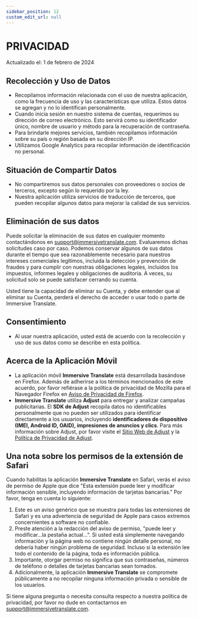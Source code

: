 ```yaml
---
sidebar_position: 12
custom_edit_url: null
---
```


# PRIVACIDAD

Actualizado el: 1 de febrero de 2024

## Recolección y Uso de Datos

- Recopilamos información relacionada con el uso de nuestra aplicación, como la frecuencia de uso y las características que utiliza. Estos datos se agregan y no lo identifican personalmente.
- Cuando inicia sesión en nuestro sistema de cuentas, requerimos su dirección de correo electrónico. Esto servirá como su identificador único, nombre de usuario y método para la recuperación de contraseña.
- Para brindarle mejores servicios, también recopilamos información sobre su país o región basada en su dirección IP.
- Utilizamos Google Analytics para recopilar información de identificación no personal.

## Situación de Compartir Datos

- No compartiremos sus datos personales con proveedores o socios de terceros, excepto según lo requerido por la ley.
- Nuestra aplicación utiliza servicios de traducción de terceros, que pueden recopilar algunos datos para mejorar la calidad de sus servicios.

## Eliminación de sus datos

Puede solicitar la eliminación de sus datos en cualquier momento contactándonos en support@immersivetranslate.com. Evaluaremos dichas solicitudes caso por caso. Podemos conservar algunos de sus datos durante el tiempo que sea razonablemente necesario para nuestros intereses comerciales legítimos, incluida la detección y prevención de fraudes y para cumplir con nuestras obligaciones legales, incluidos los impuestos, informes legales y obligaciones de auditoría. A veces, su solicitud solo se puede satisfacer cerrando su cuenta.

Usted tiene la capacidad de eliminar su Cuenta, y debe entender que al eliminar su Cuenta, perderá el derecho de acceder o usar todo o parte de Immersive Translate.

## Consentimiento

- Al usar nuestra aplicación, usted está de acuerdo con la recolección y uso de sus datos como se describe en esta política.

## Acerca de la Aplicación Móvil

- La aplicación móvil **Immersive Translate** está desarrollada basándose en Firefox. Además de adherirse a los términos mencionados de este acuerdo, por favor refiérase a la política de privacidad de Mozilla para el Navegador Firefox en [Aviso de Privacidad de Firefox](https://www.mozilla.org/privacy/firefox/).
- **Immersive Translate** utiliza **Adjust** para entregar y analizar campañas publicitarias. El **SDK de Adjust** recopila datos no identificables personalmente que no pueden ser utilizados para identificar directamente a los usuarios, incluyendo **identificadores de dispositivo (IMEI, Android ID, OAID), impresiones de anuncios y clics**. Para más información sobre Adjust, por favor visite el [Sitio Web de Adjust](https://www.adjust.com/) y la [Política de Privacidad de Adjust](https://www.adjust.com/terms/privacy-policy/).

## Una nota sobre los permisos de la extensión de Safari

Cuando habilitas la aplicación **Immersive Translate** en Safari, verás el aviso de permiso de Apple que dice "Esta extensión puede leer y modificar información sensible, incluyendo información de tarjetas bancarias."
Por favor, tenga en cuenta lo siguiente:

1. Este es un aviso genérico que se muestra para todas las extensiones de Safari y es una advertencia de seguridad de Apple para casos extremos concernientes a software no confiable.
2. Preste atención a la redacción del aviso de permiso, "puede leer y modificar...la pestaña actual...". Si usted está simplemente navegando información y la página web no contiene ningún detalle personal, no debería haber ningún problema de seguridad. Incluso si la extensión lee todo el contenido de la página, toda es información pública.
3. Importante, otorgar permiso no significa que sus contraseñas, números de teléfono o detalles de tarjetas bancarias sean tomados.
4. Adicionalmente, la aplicación **Immersive Translate** se compromete públicamente a no recopilar ninguna información privada o sensible de los usuarios.

Si tiene alguna pregunta o necesita consulta respecto a nuestra política de privacidad, por favor no dude en contactarnos en support@immersivetranslate.com.
